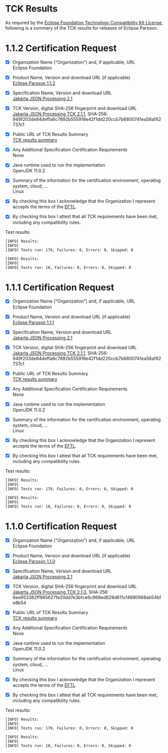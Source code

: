[//]: # " Copyright (c) 2022 Oracle and/or its affiliates. All rights reserved. "
[//]: # "  "
[//]: # " This program and the accompanying materials are made available under the "
[//]: # " terms of the Eclipse Public License v. 2.0, which is available at "
[//]: # " http://www.eclipse.org/legal/epl-2.0. "
[//]: # "  "
[//]: # " This Source Code may also be made available under the following Secondary "
[//]: # " Licenses when the conditions for such availability set forth in the "
[//]: # " Eclipse Public License v. 2.0 are satisfied: GNU General Public License, "
[//]: # " version 2 with the GNU Classpath Exception, which is available at "
[//]: # " https://www.gnu.org/software/classpath/license.html. "
[//]: # "  "
[//]: # " SPDX-License-Identifier: EPL-2.0 OR GPL-2.0 WITH Classpath-exception-2.0 "

TCK Results
===========

As required by the
[Eclipse Foundation Technology Compatibility Kit License](https://www.eclipse.org/legal/tck.php),
following is a summary of the TCK results for releases of Eclipse Parsson.

# 1.1.2 Certification Request

- [x] Organization Name ("Organization") and, if applicable, URL<br/>
  Eclipse Foundation
- [x] Product Name, Version and download URL (if applicable)<br/>
  [Eclipse Parsson 1.1.2](https://github.com/eclipse-ee4j/parsson/releases/tag/1.1.2)
- [x] Specification Name, Version and download URL<br/>
  [Jakarta JSON Processing 2.1](https://jakarta.ee/specifications/jsonp/2.1/)
- [x] TCK Version, digital SHA-256 fingerprint and download URL<br/>
  [Jakarta JSON Processing TCK 2.1.1](https://download.eclipse.org/jakartaee/jsonp/2.1/jakarta-jsonp-tck-2.1.1.zip), SHA-256: 949f203de84deffa8c7892b555918e42f1dd220ccb7b6800741ea58af62737c1
- [x] Public URL of TCK Results Summary<br/>
  [TCK results summary](https://eclipse-ee4j.github.io/parsson/tck/TCK-Results.html)
- [x] Any Additional Specification Certification Requirements<br/>
  None
- [x] Java runtime used to run the implementation<br/>
  OpenJDK 11.0.2
- [x] Summary of the information for the certification environment, operating system, cloud, ...<br/>
  Linux
- [x] By checking this box I acknowledge that the Organization I represent accepts the terms of the [EFTL](https://www.eclipse.org/legal/tck.php).
- [x] By checking this box I attest that all TCK requirements have been met, including any compatibility rules.


Test results:

```
[INFO] Results:
[INFO] 
[INFO] Tests run: 179, Failures: 0, Errors: 0, Skipped: 0

[INFO] Results:
[INFO] 
[INFO] Tests run: 18, Failures: 0, Errors: 0, Skipped: 0
```

# 1.1.1 Certification Request

- [x] Organization Name ("Organization") and, if applicable, URL<br/>
  Eclipse Foundation
- [x] Product Name, Version and download URL (if applicable)<br/>
  [Eclipse Parsson 1.1.1](https://github.com/eclipse-ee4j/parsson/releases/tag/1.1.1)
- [x] Specification Name, Version and download URL<br/>
  [Jakarta JSON Processing 2.1](https://jakarta.ee/specifications/jsonp/2.1/)
- [x] TCK Version, digital SHA-256 fingerprint and download URL<br/>
  [Jakarta JSON Processing TCK 2.1.1](https://download.eclipse.org/jakartaee/jsonp/2.1/jakarta-jsonp-tck-2.1.1.zip), SHA-256: 949f203de84deffa8c7892b555918e42f1dd220ccb7b6800741ea58af62737c1
- [x] Public URL of TCK Results Summary<br/>
  [TCK results summary](https://eclipse-ee4j.github.io/parsson/tck/TCK-Results.html)
- [x] Any Additional Specification Certification Requirements<br/>
  None
- [x] Java runtime used to run the implementation<br/>
  OpenJDK 11.0.2
- [x] Summary of the information for the certification environment, operating system, cloud, ...<br/>
  Linux
- [x] By checking this box I acknowledge that the Organization I represent accepts the terms of the [EFTL](https://www.eclipse.org/legal/tck.php).
- [x] By checking this box I attest that all TCK requirements have been met, including any compatibility rules.


Test results:

```
[INFO] Results:
[INFO] 
[INFO] Tests run: 179, Failures: 0, Errors: 0, Skipped: 0

[INFO] Results:
[INFO] 
[INFO] Tests run: 18, Failures: 0, Errors: 0, Skipped: 0
```

# 1.1.0 Certification Request

- [x] Organization Name ("Organization") and, if applicable, URL<br/>
  Eclipse Foundation
- [x] Product Name, Version and download URL (if applicable)<br/>
  [Eclipse Parsson 1.1.0](https://github.com/eclipse-ee4j/parsson/releases/tag/1.1.0)
- [x] Specification Name, Version and download URL<br/>
  [Jakarta JSON Processing 2.1](https://jakarta.ee/specifications/jsonp/2.1/)
- [x] TCK Version, digital SHA-256 fingerprint and download URL<br/>
  [Jakarta JSON Processing TCK 2.1.0](https://download.eclipse.org/jakartaee/jsonp/2.1/jakarta-jsonp-tck-2.1.0.zip), SHA-256: 6ee953382ff965627fe20dd7e3bfce6c968ed829d611cf4990988ab54bfe8b54
- [x] Public URL of TCK Results Summary<br/>
  [TCK results summary](https://eclipse-ee4j.github.io/parsson/tck/TCK-Results.html)
- [x] Any Additional Specification Certification Requirements<br/>
  None
- [x] Java runtime used to run the implementation<br/>
  OpenJDK 11.0.2
- [x] Summary of the information for the certification environment, operating system, cloud, ...<br/>
  Linux
- [x] By checking this box I acknowledge that the Organization I represent accepts the terms of the [EFTL](https://www.eclipse.org/legal/tck.php).
- [x] By checking this box I attest that all TCK requirements have been met, including any compatibility rules.


Test results:

```
[INFO] Results:
[INFO] 
[INFO] Tests run: 179, Failures: 0, Errors: 0, Skipped: 0

[INFO] Results:
[INFO] 
[INFO] Tests run: 18, Failures: 0, Errors: 0, Skipped: 0
```
